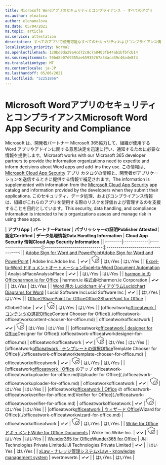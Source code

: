 ```yaml
---
title: Microsoft Wordアプリのセキュリティとコンプライアンス - すべてのアプリ
ms.author: elmalova
author: elenamalova
ms.date: 05/04/2021
ms.topic: article
ms.service: attestation
description: すべてのアプリで使用可能なすべてのセキュリティおよびコンプライアンス情報Microsoft Word。
localization_priority: Normal
ms.openlocfilehash: 120bd0da29a4cd72c8c7a8403fb44ab1bfbfcb14
ms.sourcegitcommit: 50bd8e07d9355ae65935767a34aca39c46ade8f4
ms.translationtype: MT
ms.contentlocale: ja-JP
ms.lasthandoff: 05/06/2021
ms.locfileid: "52251866"
---
```

# <a name="microsoft-word-app-security-and-compliance"></a><span data-ttu-id="5817c-103">Microsoft Wordアプリのセキュリティとコンプライアンス</span><span class="sxs-lookup"><span data-stu-id="5817c-103">Microsoft Word App Security and Compliance</span></span>

<span data-ttu-id="5817c-104">Microsoft は、開発者パートナー Microsoft 365協力して、組織が使用する Word アプリやアドインに関する意思決定を迅速に行い、通知するために必要な情報を提供します。</span><span class="sxs-lookup"><span data-stu-id="5817c-104">Microsoft works with our Microsoft 365 developer partners to provide the information organizations need to expedite and inform decisions about Word apps and add-ins they use.</span></span> <span data-ttu-id="5817c-105">この情報は、[Microsoft Cloud App Security](https://www.microsoft.com/en-us/enterprise-mobility-security/cloud-app-security) アプリ カタログの情報と、開発者がアプリケーションを送信するときに提供する情報で補足されます。</span><span class="sxs-lookup"><span data-stu-id="5817c-105">The information is supplemented with information from the [Microsoft Cloud App Security](https://www.microsoft.com/en-us/enterprise-mobility-security/cloud-app-security) app catalog and information provided by the developers when they submit their applications.</span></span> <span data-ttu-id="5817c-106">このセキュリティ、データ処理、およびコンプライアンス情報は、組織がこれらのアプリを使用する際のリスクを評価および管理するのを支援することを目的としています。</span><span class="sxs-lookup"><span data-stu-id="5817c-106">This security, data handling, and compliance information is intended to help organizations assess and manage risk in using these apps.</span></span>

| <span data-ttu-id="5817c-107">**アプリ**</span><span class="sxs-lookup"><span data-stu-id="5817c-107">**App**</span></span> | <span data-ttu-id="5817c-108">**パートナー**</span><span class="sxs-lookup"><span data-stu-id="5817c-108">**Partner**</span></span> | <span data-ttu-id="5817c-109">**パブリッシャーの証明**</span><span class="sxs-lookup"><span data-stu-id="5817c-109">**Publisher Attested**</span></span> | <span data-ttu-id="5817c-110">**認定**</span><span class="sxs-lookup"><span data-stu-id="5817c-110">**Certified**</span></span> | <span data-ttu-id="5817c-111">**データ処理情報**</span><span class="sxs-lookup"><span data-stu-id="5817c-111">**Data Handling Information**</span></span> | <span data-ttu-id="5817c-112">**Cloud App Security 情報**</span><span class="sxs-lookup"><span data-stu-id="5817c-112">**Cloud App Security Information**</span></span> |
|:--------|:------------|:----------------------:|:-----------------------------:|:----------------------------------:|
| [<span data-ttu-id="5817c-113">Adobe Sign for Word and PowerPoint</span><span class="sxs-lookup"><span data-stu-id="5817c-113">Adobe Sign for Word and PowerPoint</span></span>](./adobe-inc-sign-for-word-and-powerpoint.md) | <span data-ttu-id="5817c-114">Adobe Inc.</span><span class="sxs-lookup"><span data-stu-id="5817c-114">Adobe Inc.</span></span> | <span data-ttu-id="5817c-115">**✓**</span><span class="sxs-lookup"><span data-stu-id="5817c-115">**✓**</span></span> | <img alt="Certified application badge" src="../media/certified-badge.png" height="25" width="25" /> | <span data-ttu-id="5817c-116">はい</span><span class="sxs-lookup"><span data-stu-id="5817c-116">Yes</span></span> | <span data-ttu-id="5817c-117">はい</span><span class="sxs-lookup"><span data-stu-id="5817c-117">Yes</span></span> |
| [<span data-ttu-id="5817c-118">Excel-to-Word ドキュメントオートメーション</span><span class="sxs-lookup"><span data-stu-id="5817c-118">Excel-to-Word Document Automation</span></span>](./analysisplace-excel-to-word-document-automation.md) | <span data-ttu-id="5817c-119">AnalysisPlace</span><span class="sxs-lookup"><span data-stu-id="5817c-119">AnalysisPlace</span></span> | <span data-ttu-id="5817c-120">**✓**</span><span class="sxs-lookup"><span data-stu-id="5817c-120">**✓**</span></span> |  | <span data-ttu-id="5817c-121">はい</span><span class="sxs-lookup"><span data-stu-id="5817c-121">Yes</span></span> | <span data-ttu-id="5817c-122">はい</span><span class="sxs-lookup"><span data-stu-id="5817c-122">Yes</span></span> |
| [<span data-ttu-id="5817c-123">harmon.ie のOffice</span><span class="sxs-lookup"><span data-stu-id="5817c-123">harmon.ie for Office</span></span>](./harmonie-corporation-for-office.md) | <span data-ttu-id="5817c-124">harmon.ie 株式会社</span><span class="sxs-lookup"><span data-stu-id="5817c-124">harmon.ie Corporation</span></span> | <span data-ttu-id="5817c-125">**✓**</span><span class="sxs-lookup"><span data-stu-id="5817c-125">**✓**</span></span> |  | <span data-ttu-id="5817c-126">はい</span><span class="sxs-lookup"><span data-stu-id="5817c-126">Yes</span></span> | <span data-ttu-id="5817c-127">はい</span><span class="sxs-lookup"><span data-stu-id="5817c-127">Yes</span></span> |
| [<span data-ttu-id="5817c-128">Word 用の Lucidchart ダイアグラム</span><span class="sxs-lookup"><span data-stu-id="5817c-128">Lucidchart Diagrams for Word</span></span>](./lucid-software-inc-lucidchart-diagrams-for-word.md) | <span data-ttu-id="5817c-129">Lucid Software Inc</span><span class="sxs-lookup"><span data-stu-id="5817c-129">Lucid Software Inc</span></span> | <span data-ttu-id="5817c-130">**✓**</span><span class="sxs-lookup"><span data-stu-id="5817c-130">**✓**</span></span> |  | <span data-ttu-id="5817c-131">はい</span><span class="sxs-lookup"><span data-stu-id="5817c-131">Yes</span></span> | <span data-ttu-id="5817c-132">はい</span><span class="sxs-lookup"><span data-stu-id="5817c-132">Yes</span></span> |
| [<span data-ttu-id="5817c-133">Office2SharePoint for Office</span><span class="sxs-lookup"><span data-stu-id="5817c-133">Office2SharePoint for Office</span></span>](./iglobe-office2sharepoint-for-office.md) | <span data-ttu-id="5817c-134">iGlobe</span><span class="sxs-lookup"><span data-stu-id="5817c-134">iGlobe</span></span> | <span data-ttu-id="5817c-135">**✓**</span><span class="sxs-lookup"><span data-stu-id="5817c-135">**✓**</span></span> | <img alt="Certified application badge" src="../media/certified-badge.png" height="25" width="25" /> | <span data-ttu-id="5817c-136">はい</span><span class="sxs-lookup"><span data-stu-id="5817c-136">Yes</span></span> | <span data-ttu-id="5817c-137">はい</span><span class="sxs-lookup"><span data-stu-id="5817c-137">Yes</span></span> |
| <span data-ttu-id="5817c-138">[officeatwork</span><span class="sxs-lookup"><span data-stu-id="5817c-138">[officeatwork</span></span> | <span data-ttu-id="5817c-139">コンテンツの選択Office](./officeatwork-officeatworkcontent-chooser-for-office.md)</span><span class="sxs-lookup"><span data-stu-id="5817c-139">Content Chooser for Office](./officeatwork-officeatworkcontent-chooser-for-office.md)</span></span> | <span data-ttu-id="5817c-140">officeatwork</span><span class="sxs-lookup"><span data-stu-id="5817c-140">officeatwork</span></span> | <span data-ttu-id="5817c-141">**✓**</span><span class="sxs-lookup"><span data-stu-id="5817c-141">**✓**</span></span> | <img alt="Certified application badge" src="../media/certified-badge.png" height="25" width="25" /> | <span data-ttu-id="5817c-142">はい</span><span class="sxs-lookup"><span data-stu-id="5817c-142">Yes</span></span> | <span data-ttu-id="5817c-143">はい</span><span class="sxs-lookup"><span data-stu-id="5817c-143">Yes</span></span> |
| <span data-ttu-id="5817c-144">[officeatwork</span><span class="sxs-lookup"><span data-stu-id="5817c-144">[officeatwork</span></span> | <span data-ttu-id="5817c-145">designer for Office](./officeatwork-officeatworkdesigner-for-office.md)</span><span class="sxs-lookup"><span data-stu-id="5817c-145">Designer for Office](./officeatwork-officeatworkdesigner-for-office.md)</span></span> | <span data-ttu-id="5817c-146">officeatwork</span><span class="sxs-lookup"><span data-stu-id="5817c-146">officeatwork</span></span> | <span data-ttu-id="5817c-147">**✓**</span><span class="sxs-lookup"><span data-stu-id="5817c-147">**✓**</span></span> | <img alt="Certified application badge" src="../media/certified-badge.png" height="25" width="25" /> | <span data-ttu-id="5817c-148">はい</span><span class="sxs-lookup"><span data-stu-id="5817c-148">Yes</span></span> | <span data-ttu-id="5817c-149">はい</span><span class="sxs-lookup"><span data-stu-id="5817c-149">Yes</span></span> |
| <span data-ttu-id="5817c-150">[officeatwork</span><span class="sxs-lookup"><span data-stu-id="5817c-150">[officeatwork</span></span> | <span data-ttu-id="5817c-151">テンプレートの選択Office](./officeatwork-officeatworktemplate-chooser-for-office.md)</span><span class="sxs-lookup"><span data-stu-id="5817c-151">Template Chooser for Office](./officeatwork-officeatworktemplate-chooser-for-office.md)</span></span> | <span data-ttu-id="5817c-152">officeatwork</span><span class="sxs-lookup"><span data-stu-id="5817c-152">officeatwork</span></span> | <span data-ttu-id="5817c-153">**✓**</span><span class="sxs-lookup"><span data-stu-id="5817c-153">**✓**</span></span> | <img alt="Certified application badge" src="../media/certified-badge.png" height="25" width="25" /> | <span data-ttu-id="5817c-154">はい</span><span class="sxs-lookup"><span data-stu-id="5817c-154">Yes</span></span> | <span data-ttu-id="5817c-155">はい</span><span class="sxs-lookup"><span data-stu-id="5817c-155">Yes</span></span> |
| <span data-ttu-id="5817c-156">[officeatwork</span><span class="sxs-lookup"><span data-stu-id="5817c-156">[officeatwork</span></span> | <span data-ttu-id="5817c-157">Office](./officeatwork-officeatworkuploader-for-office.md) のアップ officeatwork-officeatworkuploader-for-office.md)</span><span class="sxs-lookup"><span data-stu-id="5817c-157">Uploader for Office](./officeatwork-officeatworkuploader-for-office.md)</span></span> | <span data-ttu-id="5817c-158">officeatwork</span><span class="sxs-lookup"><span data-stu-id="5817c-158">officeatwork</span></span> | <span data-ttu-id="5817c-159">**✓**</span><span class="sxs-lookup"><span data-stu-id="5817c-159">**✓**</span></span> | <img alt="Certified application badge" src="../media/certified-badge.png" height="25" width="25" /> | <span data-ttu-id="5817c-160">はい</span><span class="sxs-lookup"><span data-stu-id="5817c-160">Yes</span></span> | <span data-ttu-id="5817c-161">はい</span><span class="sxs-lookup"><span data-stu-id="5817c-161">Yes</span></span> |
| <span data-ttu-id="5817c-162">[officeatwork</span><span class="sxs-lookup"><span data-stu-id="5817c-162">[officeatwork</span></span> | <span data-ttu-id="5817c-163">Office](./officeatwork-officeatworkverifier-for-office.md) の officeatwork-officeatworkverifier-for-office.md)</span><span class="sxs-lookup"><span data-stu-id="5817c-163">Verifier for Office](./officeatwork-officeatworkverifier-for-office.md)</span></span> | <span data-ttu-id="5817c-164">officeatwork</span><span class="sxs-lookup"><span data-stu-id="5817c-164">officeatwork</span></span> | <span data-ttu-id="5817c-165">**✓**</span><span class="sxs-lookup"><span data-stu-id="5817c-165">**✓**</span></span> | <img alt="Certified application badge" src="../media/certified-badge.png" height="25" width="25" /> | <span data-ttu-id="5817c-166">はい</span><span class="sxs-lookup"><span data-stu-id="5817c-166">Yes</span></span> | <span data-ttu-id="5817c-167">はい</span><span class="sxs-lookup"><span data-stu-id="5817c-167">Yes</span></span> |
| <span data-ttu-id="5817c-168">[officeatwork</span><span class="sxs-lookup"><span data-stu-id="5817c-168">[officeatwork</span></span> | <span data-ttu-id="5817c-169">ウィザード Office](./officeatwork-officeatworkwizard-for-office.md)</span><span class="sxs-lookup"><span data-stu-id="5817c-169">Wizard for Office](./officeatwork-officeatworkwizard-for-office.md)</span></span> | <span data-ttu-id="5817c-170">officeatwork</span><span class="sxs-lookup"><span data-stu-id="5817c-170">officeatwork</span></span> | <span data-ttu-id="5817c-171">**✓**</span><span class="sxs-lookup"><span data-stu-id="5817c-171">**✓**</span></span> | <img alt="Certified application badge" src="../media/certified-badge.png" height="25" width="25" /> | <span data-ttu-id="5817c-172">はい</span><span class="sxs-lookup"><span data-stu-id="5817c-172">Yes</span></span> | <span data-ttu-id="5817c-173">はい</span><span class="sxs-lookup"><span data-stu-id="5817c-173">Yes</span></span> |
| [<span data-ttu-id="5817c-174">Wrike for Office ドキュメント</span><span class="sxs-lookup"><span data-stu-id="5817c-174">Wrike for Office Documents</span></span>](./wrike-inc-for-office-documents.md) | <span data-ttu-id="5817c-175">Wrike Inc.</span><span class="sxs-lookup"><span data-stu-id="5817c-175">Wrike Inc.</span></span> | <span data-ttu-id="5817c-176">**✓**</span><span class="sxs-lookup"><span data-stu-id="5817c-176">**✓**</span></span> | <img alt="Certified application badge" src="../media/certified-badge.png" height="25" width="25" /> | <span data-ttu-id="5817c-177">はい</span><span class="sxs-lookup"><span data-stu-id="5817c-177">Yes</span></span> | <span data-ttu-id="5817c-178">はい</span><span class="sxs-lookup"><span data-stu-id="5817c-178">Yes</span></span> |
| [<span data-ttu-id="5817c-179">Wunder365 for Office</span><span class="sxs-lookup"><span data-stu-id="5817c-179">Wunder365 for Office</span></span>](./jiji-technologies-private-limited-wunder365-for-office.md) | <span data-ttu-id="5817c-180">JiJi Technologies Private Limited</span><span class="sxs-lookup"><span data-stu-id="5817c-180">JiJi Technologies Private Limited</span></span> | <span data-ttu-id="5817c-181">**✓**</span><span class="sxs-lookup"><span data-stu-id="5817c-181">**✓**</span></span> |  | <span data-ttu-id="5817c-182">はい</span><span class="sxs-lookup"><span data-stu-id="5817c-182">Yes</span></span> | <span data-ttu-id="5817c-183">はい</span><span class="sxs-lookup"><span data-stu-id="5817c-183">Yes</span></span> |
| [<span data-ttu-id="5817c-184">xLaw - ナレッジ管理システム</span><span class="sxs-lookup"><span data-stu-id="5817c-184">xLaw - knowledge management system</span></span>](./evertn-xlaw-knowledge-management-system.md) | <span data-ttu-id="5817c-185">evertn</span><span class="sxs-lookup"><span data-stu-id="5817c-185">evertn</span></span> | <span data-ttu-id="5817c-186">**✓**</span><span class="sxs-lookup"><span data-stu-id="5817c-186">**✓**</span></span> |  | <span data-ttu-id="5817c-187">はい</span><span class="sxs-lookup"><span data-stu-id="5817c-187">Yes</span></span> | <span data-ttu-id="5817c-188">はい</span><span class="sxs-lookup"><span data-stu-id="5817c-188">Yes</span></span> |

